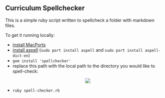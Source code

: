 ## Curriculum Spellchecker

This is a simple ruby script written to spellcheck a folder with markdown files.  

To get it running locally:

- [install MacPorts](https://guide.macports.org/chunked/installing.macports.html)
- [install aspell](https://docs.moodle.org/19/en/Configuring_aspell_on_Mac_OS_X) (`sudo port install aspell` and `sudo port install aspell-dict-en`)
- `gem install 'spellchecker'`
- replace this path with the local path to the directory you would like to spell-check:
    <p align="center">
      <img src="https://i.imgur.com/sWU3fLC.png">
    </p>
- `ruby spell-checker.rb`
